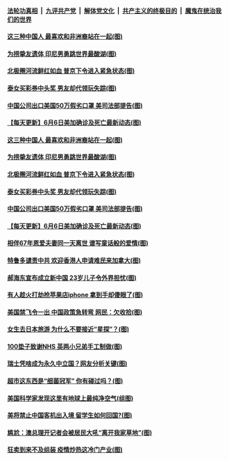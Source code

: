 ####  [法轮功真相](../../../../basic/blob/master/README.md?t=06072201) &nbsp;|&nbsp; [九评共产党](../../../../9ping.md/blob/master/README.md?t=06072201) &nbsp;|&nbsp; [解体党文化](../../../../jtdwh.md/blob/master/README.md?t=06072201)  &nbsp;|&nbsp; [共产主义的终极目的](../../../../gczydzjmd.md/blob/master/README.md?t=06072201) &nbsp;|&nbsp; [魔鬼在统治我们的世界](../../../../mgztzwmdsj.md/blob/master/README.md?t=06072201) 

#### [这三种中国人 最喜欢和非洲裔站在一起(图)](../pages/p3/935749.md?t=06072201) 

#### [为捞挚友遗体 印尼男勇跳世界最酸湖(图)](../pages/p3/935742.md?t=06072201) 

#### [北极圈河流鲜红如血 普京下令进入紧急状态(图)](../pages/p3/935741.md?t=06072201) 

#### [泰女买彩券中头奖 男友却代领玩失踪(图)](../pages/p3/935744.md?t=06072201) 

#### [中国公司出口美国50万假劣口罩 美司法部提告(图)](../pages/p3/935743.md?t=06072201) 

#### [【每天更新】6月6日美加确诊及死亡最新动态(图)](../pages/p3/935173.md?t=06072201) 

#### [这三种中国人 最喜欢和非洲裔站在一起(图)](../pages/p3/935749.md?t=06072201) 

#### [为捞挚友遗体 印尼男勇跳世界最酸湖(图)](../pages/p3/935742.md?t=06072201) 

#### [北极圈河流鲜红如血 普京下令进入紧急状态(图)](../pages/p3/935741.md?t=06072201) 

#### [泰女买彩券中头奖 男友却代领玩失踪(图)](../pages/p3/935744.md?t=06072201) 

#### [中国公司出口美国50万假劣口罩 美司法部提告(图)](../pages/p3/935743.md?t=06072201) 


#### [【每天更新】6月6日美加确诊及死亡最新动态(图)](../pages/p3/935173.md?t=06072201) 

#### [相伴67年恩爱夫妻同一天离世 谱写童话般的爱情(图)](../pages/p3/935638.md?t=06072201) 

#### [特鲁多谴责中共 欢迎香港人申请难民来加拿大(图)](../pages/p3/935646.md?t=06072201) 

#### [郝海东宣布成立新中国 23岁儿子令外界担忧(图)](../pages/p3/935644.md?t=06072201) 

#### [有人趁火打劫抢苹果店iphone 拿到手却傻眼了(图)](../pages/p3/935631.md?t=06072201) 

#### [美国禁飞令一出 中国政策急转弯 网民：欠收拾(图)](../pages/p3/935602.md?t=06072201) 

#### [女生去日本旅游 为什么不要接近“星探”？(图)](../pages/p3/935530.md?t=06072201) 

#### [100垫子致谢NHS 英两小兄弟手工制做(图)](../pages/p3/935555.md?t=06072201) 

#### [瑞士凭啥成为永久中立国？网友分析关键(图)](../pages/p3/935552.md?t=06072201) 

#### [超市这东西是“细菌冠军” 你有碰过吗？(图)](../pages/p3/935525.md?t=06072201) 

#### [美国科学家发现这里有地球上最纯净空气(组图)](../pages/p3/935522.md?t=06072201) 

#### [美将禁止中国客机出入境 留学生如何回国?(图)](../pages/p3/935488.md?t=06072201) 

#### [尴尬：澳总理开记者会被居民大吼“离开我家草地”(图)](../pages/p3/935477.md?t=06072201) 

#### [狂卖到来不及组装 疫情炒热这冷门产业(图)](../pages/p3/935440.md?t=06072201) 

